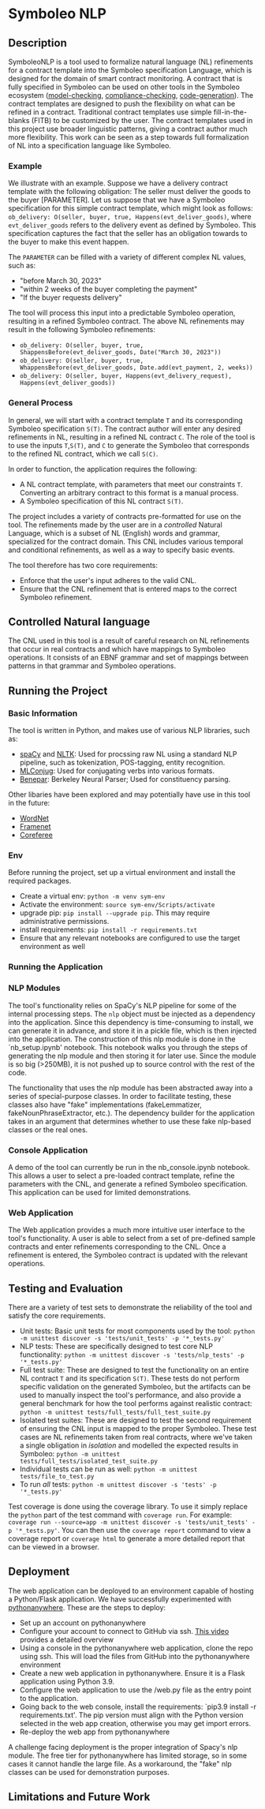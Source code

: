 # Symboleo NLP

## Description

SymboleoNLP is a tool used to formalize natural language (NL) refinements for a contract template into the Symboleo specification Language, which is designed for the domain of smart contract monitoring. A contract that is fully specified in Symboleo can be used on other tools in the Symboleo ecosystem ([model-checking](https://github.com/Smart-Contract-Modelling-uOttawa/Symboleo-Compliance-Checker), [compliance-checking](https://github.com/Smart-Contract-Modelling-uOttawa/Symboleo-Model-Checker), [code-generation](https://github.com/Smart-Contract-Modelling-uOttawa/Symboleo-IDE)). The contract templates are designed to push the flexibility on what can be refined in a contract. Traditional contract templates use simple fill-in-the-blanks (FITB) to be customized by the user. The contract templates used in this project use broader linguistic patterns, giving a contract author much more flexibility. This work can be seen as a step towards full formalization of NL into a specification language like Symboleo.

### Example
We illustrate with an example. Suppose we have a delivery contract template with the following obligation: The seller must deliver the goods to the buyer \[PARAMETER\]. Let us suppose that we have a Symboleo specification for this simple contract template, which might look as follows: `ob_delivery: O(seller, buyer, true, Happens(evt_deliver_goods)`, where `evt_deliver_goods` refers to the delivery event as defined by Symboleo. This specification captures the fact that the seller has an obligation towards to the buyer to make this event happen.

The `PARAMETER` can be filled with a variety of different complex NL values, such as:
- "before March 30, 2023"
- "within 2 weeks of the buyer completing the payment"
- "If the buyer requests delivery"

The tool will process this input into a predictable Symboleo operation, resulting in a refined Symboleo contract. The above NL refinements may result in the following Symboleo refinements:
- `ob_delivery: O(seller, buyer, true, ShappensBefore(evt_deliver_goods, Date("March 30, 2023"))`
- `ob_delivery: O(seller, buyer, true, WhappensBefore(evt_deliver_goods, Date.add(evt_payment, 2, weeks))`
- `ob_delivery: O(seller, buyer, Happens(evt_delivery_request), Happens(evt_deliver_goods))`

### General Process

In general, we will start with a contract template `T` and its corresponding Symboleo specification `S(T)`. The contract author will enter any desired refinements in NL, resulting in a refined NL contract `C`. The role of the tool is to use the inputs `T`,`S(T)`, and `C` to generate the Symboleo that corresponds to the refined NL contract, which we call `S(C)`.

In order to function, the application requires the following:
- A NL contract template, with parameters that meet our constraints `T`. Converting an arbitrary contract to this format is a manual process.
- A Symboleo specification of this NL contract `S(T)`. 

The project includes a variety of contracts pre-formatted for use on the tool. The refinements made by the user are in a _controlled_ Natural Language, which is a subset of NL (English) words and grammar, specialized for the contract domain. This CNL includes various temporal and conditional refinements, as well as a way to specify basic events. 

The tool therefore has two core requirements:
- Enforce that the user's input adheres to the valid CNL.
- Ensure that the CNL refinement that is entered maps to the correct Symboleo refinement.


## Controlled Natural language

The CNL used in this tool is a result of careful research on NL refinements that occur in real contracts and which have mappings to Symboleo operations. It consists of an EBNF grammar and set of mappings between patterns in that grammar and Symboleo operations.


## Running the Project

### Basic Information
The tool is written in Python, and makes use of various NLP libraries, such as:
- [spaCy](https://spacy.io/) and [NLTK](https://www.nltk.org/): Used for procssing raw NL using a standard NLP pipeline, such as tokenization, POS-tagging, entity recognition.
- [MLConjug](https://pypi.org/project/mlconjug3/): Used for conjugating verbs into various formats.
- [Benepar](https://pypi.org/project/benepar/): Berkeley Neural Parser; Used for constituency parsing.

Other libaries have been explored and may potentially have use in this tool in the future:
- [WordNet](https://www.nltk.org/howto/wordnet.html)
- [Framenet](https://www.nltk.org/howto/framenet.html)
- [Coreferee](https://pypi.org/project/coreferee/)


### Env
Before running the project, set up a virtual environment and install the required packages.
- Create a virtual env: `python -m venv sym-env`
- Activate the environment: `source sym-env/Scripts/activate`
- upgrade pip: `pip install --upgrade pip`. This may require administrative permissions.
- install requirements: `pip install -r requirements.txt`
- Ensure that any relevant notebooks are configured to use the target environment as well

### Running the Application


### NLP Modules

The tool's functionality relies on SpaCy's NLP pipeline for some of the internal processing steps. The `nlp` object must be injected as a dependency into the application. Since this dependency is time-consuming to install, we can generate it in advance, and store it in a pickle file, which is then injected into the application. The construction of this nlp module is done in the `nb_setup.ipynb' notebook. This notebook walks you through the steps of generating the nlp module and then storing it for later use. Since the module is so big (>250MB), it is not pushed up to source control with the rest of the code. 

The functionality that uses the nlp module has been abstracted away into a series of special-purpose classes. In order to facilitate testing, these classes also have "fake" implementations (fakeLemmatizer, fakeNounPhraseExtractor, etc.). The dependency builder for the application takes in an argument that determines whether to use these fake nlp-based classes or the real ones.  

### Console Application

A demo of the tool can currently be run in the nb_console.ipynb notebook. This allows a user to select a pre-loaded contract template, refine the parameters with the CNL, and generate a refined Symboleo specification. This application can be used for limited demonstrations.
  
### Web Application

The Web application provides a much more intuitive user interface to the tool's functionality. A user is able to select from a set of pre-defined sample contracts and enter refinements corresponding to the CNL. Once a refinement is entered, the Symboleo contract is updated with the relevant operations.


## Testing and Evaluation

There are a variety of test sets to demonstrate the reliability of the tool and satisfy the core requirements.
- Unit tests: Basic unit tests for most components used by the tool: `python -m unittest discover -s 'tests/unit_tests' -p '*_tests.py'`
- NLP tests: These are specifically designed to test core NLP functionality: `python -m unittest discover -s 'tests/nlp_tests' -p '*_tests.py'`
- Full test suite: These are designed to test the functionality on an entire NL contract `T` and its specification `S(T)`. These tests do not perform specific validation on the generated Symboleo, but the artifacts can be used to manually inspect the tool's performance, and also provide a general benchmark for how the tool performs against realistic contract: `python -m unittest tests/full_tests/full_test_suite.py`
- Isolated test suites: These are designed to test the second requirement of ensuring the CNL input is mapped to the proper Symboleo. These test cases are NL refinements taken from real contracts, where we've taken a single obligation in _isolation_ and modelled the expected results in Symboleo: `python -m unittest tests/full_tests/isolated_test_suite.py`
- Individual tests can be run as well: `python -m unittest tests/file_to_test.py`
- To run _all_ tests: `python -m unittest discover -s 'tests' -p '*_tests.py'`

Test coverage is done using the coverage library. To use it simply replace the `python` part of the test command with `coverage run`. For example: `coverage run --source=app -m unittest discover -s 'tests/unit_tests' -p '*_tests.py'`. You can then use the `coverage report` command to view a coverage report or `coverage html` to generate a more detailed report that can be viewed in a browser. 

## Deployment

The web application can be deployed to an environment capable of hosting a Python/Flask application. We have successfully experimented with [pythonanywhere](https://www.pythonanywhere.com/). These are the steps to deploy:
- Set up an account on pythonanywhere
- Configure your account to connect to GitHub via ssh. [This video](https://www.youtube.com/watch?v=4sTZN15J33A&ab_channel=KevinTech) provides a detailed overview
- Using a console in the pythonanywhere web application, clone the repo using ssh. This will load the files from GitHub into the pythonanywhere environment
- Create a new web application in pythonanywhere. Ensure it is a Flask application using Python 3.9.
- Configure the web application to use the /web.py file as the entry point to the application.
- Going back to the web console, install the requirements: `pip3.9 install -r requirements.txt'. The pip version must align with the Python version selected in the web app creation, otherwise you may get import errors.
- Re-deploy the web app from pythonanywhere

A challenge facing deployment is the proper integration of Spacy's nlp module. The free tier for pythonanywhere has limited storage, so in some cases it cannot handle the large file. As a workaround, the "fake" nlp classes can be used for demonstration purposes. 


## Limitations and Future Work



